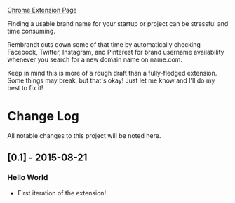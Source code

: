 [Chrome Extension Page](https://chrome.google.com/webstore/detail/rembrandt/lafmbnbkfddgpghkjomdcpabpjkbaikn)

Finding a usable brand name for your startup or project can be stressful and time consuming.

Rembrandt cuts down some of that time by automatically checking Facebook, Twitter, Instagram, and Pinterest for brand username availability whenever you search for a new domain name on name.com.

Keep in mind this is more of a rough draft than a fully-fledged extension. Some things may break, but that's okay! Just let me know and I'll do my best to fix it!

# Change Log
All notable changes to this project will be noted here.

## [0.1] - 2015-08-21
### Hello World
- First iteration of the extension!
